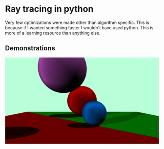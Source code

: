 # Ray tracing in python

Very few optimizations were made other than algorithm specific. This is because if I wanted something faster I wouldn't have used python. This is more of a learning resource than anything else.

## Demonstrations

![spheres](img/spheres.png)

